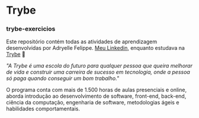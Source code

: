 # Trybe
### trybe-exercicios

Este repositório contém todas as atividades de aprendizagem desenvolvidas por Adryelle Felippe.
[Meu Linkedin](https://www.linkedin.com/in/adryelle-felippe-1b3910197/), enquanto estudava na [Trybe](https://www.betrybe.com/) :rocket:

_"A Trybe é uma escola do futuro para qualquer pessoa que queira melhorar de vida e construir uma carreira de sucesso em tecnologia, onde a pessoa só paga quando conseguir um bom trabalho."_

O programa conta com mais de 1.500 horas de aulas presenciais e online, aborda introdução ao desenvolvimento de software, front-end, back-end, ciência da computação, engenharia de software, metodologias ágeis e habilidades comportamentais.
